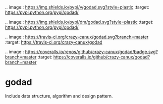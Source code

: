 .. image:: https://img.shields.io/pypi/v/godad.svg?style=plastic
   :target: https://pypi.python.org/pypi/godad/

.. image:: https://img.shields.io/pypi/dm/godad.svg?style=plastic
   :target: https://pypi.python.org/pypi/godad/

.. image:: https://travis-ci.org/crazy-canux/godad.svg?branch=master
   :target: https://travis-ci.org/crazy-canux/godad

.. image:: https://coveralls.io/repos/github/crazy-canux/godad/badge.svg?branch=master
   :target: https://coveralls.io/github/crazy-canux/godad?branch=master
   
# godad

Include data structure, algorithm and design pattern.
